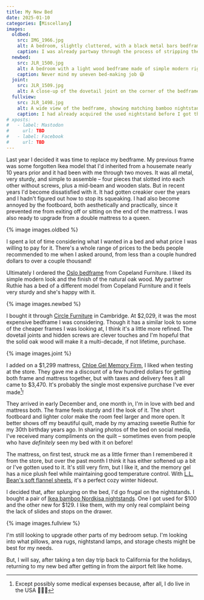 ```yaml
---
title: My New Bed
date: 2025-01-10
categories: [Miscellany]
images:
  oldbed:
    src: IMG_1966.jpg
    alt: A bedroom, slightly cluttered, with a black metal bars bedframe in the middle. The bed is stripped down to sheets.
    caption: I was already partway through the process of stripping the bed to take it apart when I took this photo.
  newbed:
    src: JLR_1500.jpg
    alt: A bedroom with a light wood bedframe made of simple modern right angles and double dovetail joints at the corners. Over the mattress is a beautiful teal, pink, and white quilt with a radiating diamond pattern.
    caption: Never mind my uneven bed-making job 😅
  joint:
    src: JLR_1509.jpg
    alt: A close-up of the dovetail joint on the corner of the bedframe. Pillows and the far nightstand with a lamp can be seen in the background.
  fullview:
    src: JLR_1498.jpg
    alt: A wide view of the bedframe, showing matching bamboo nightstands on either side.
    caption: I had already acquired the used nightstand before I got the new bed, seen in the first image, but here are both matching nightstands with the bed.
# xposts:
#   - label: Mastodon
#     url: TBD
#   - label: Facebook
#     url: TBD
---
```


Last year I decided it was time to replace my bedframe. My previous frame was some forgotten Ikea model that I'd inherited from a housemate nearly 10 years prior and it had been with me through two moves. It was all metal, very sturdy, and simple to assemble – four pieces that slotted into each other without screws, plus a mid-beam and wooden slats. But in recent years I'd become dissatisfied with it. It had gotten creakier over the years and I hadn't figured out how to stop its squeaking. I had also become annoyed by the footboard, both aesthetically and practically, since it prevented me from exiting off or sitting on the end of the mattress. I was also ready to upgrade from a double mattress to a queen.

{% image images.oldbed %}

I spent a lot of time considering what I wanted in a bed and what price I was willing to pay for it. There's a whole range of prices to the beds people recommended to me when I asked around, from less than a couple hundred dollars to over a couple thousand!

Ultimately I ordered the [Oslo bedframe](https://www.copelandfurniture.com/collections/oslo-bedroom/oslo-bed-1.html) from Copeland Furniture. I liked its simple modern look and the finish of the natural oak wood. My partner Ruthie has a bed of a different model from Copeland Furniture and it feels very sturdy and she's happy with it.

{% image images.newbed %}

I bought it through [Circle Furniture](https://www.circlefurniture.com/products/bedroom/beds/oslo-platform-bed) in Cambridge. At $2,029, it was the most expensive bedframe I was considering. Though it has a similar look to some of the cheaper frames I was looking at, I think it's a little more refined. The dovetail joints and hidden screws are clever touches and I'm hopeful that the solid oak wood will make it a multi-decade, if not lifetime, purchase.

{% image images.joint %}

I added on a $1,299 mattress, [Chloe Gel Memory Firm](https://www.circlefurniture.com/products/bedroom/mattresses/Chloe-12-gel-memory-firm-mattress), I liked when testing at the store. They gave me a discount of a few hundred dollars for getting both frame and mattress together, but with taxes and delivery fees it all came to $3,470. It's probably the single most expensive purchase I've ever made[^1]!

They arrived in early December and, one month in, I'm in love with bed and mattress both. The frame feels sturdy and I the look of it. The short footboard and lighter color make the room feel larger and more open. It better shows off my beautiful quilt, made by my amazing sweetie Ruthie for my 30th birthday years ago. In sharing photos of the bed on social media, I've received many compliments on the quilt – sometimes even from people who have _definitely_ seen my bed with it on before!

The mattress, on first test, struck me as a little firmer than I remembered it from the store, but over the past month I think it has either softened up a bit or I've gotten used to it. It's still very firm, but I like it, and the memory gel has a nice plush feel while maintaining good temperature control. With [L.L. Bean's soft flannel sheets](https://www.llbean.com/llb/shop/86878), it's a perfect cozy winter hideout.

I decided that, after splurging on the bed, I'd go frugal on the nightstands. I bought a pair of [Ikea bamboo Nordkisa nightstands](https://www.ikea.com/us/en/p/nordkisa-nightstand-bamboo-00430745/). One I got used for $100 and the other new for $129. I like them, with my only real complaint being the lack of slides and stops on the drawer.

{% image images.fullview %}

I'm still looking to upgrade other parts of my bedroom setup. I'm looking into what pillows, area rugs, nightstand lamps, and storage chests might be best for my needs.

But, I will say, after taking a ten day trip back to California for the holidays, returning to my new bed after getting in from the airport felt like home.

[^1]: Except possibly some medical expenses because, after all, I do live in the USA 🦅🇺🇸

